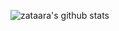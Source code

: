 
![zataara's github stats](https://github-readme-stats.vercel.app/api?username=zataara&count_private=true&show_icons=true&theme=synthwave)

